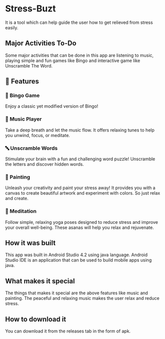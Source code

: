 # Stress-Buzt
It is a tool which can help guide the user how to get relieved from stress easily.
## Major Activities To-Do
Some major activities that can be done in this app are listening to music, playing simple and fun games like Bingo and interactive game like Unscramble The Word.

## 🌟 Features

### 🎉 Bingo Game
Enjoy a classic yet modified version of Bingo!
### 🎵 Music Player
Take a deep breath and let the music flow. It offers relaxing tunes to help you unwind, focus, or meditate.
### 🔤 Unscramble Words
Stimulate your brain with a fun and challenging word puzzle! Unscramble the letters and discover hidden words.
### 🎨 Painting
Unleash your creativity and paint your stress away! It provides you with a canvas to create beautiful artwork and experiment with colors. So just relax and create.
### 🧘 Meditation
Follow simple, relaxing yoga poses designed to reduce stress and improve your overall well-being. These asanas will help you relax and rejuvenate.

## How it was built
This app was built in Android Studio 4.2 using java language. Android Studio IDE is an application that can be used to build mobile apps using java.

## What makes it special
The things that makes it special are the above features like music and painting. The peaceful and relaxing music makes the user relax and reduce stress.

## How to download it
You can download it from the releases tab in the form of apk.
